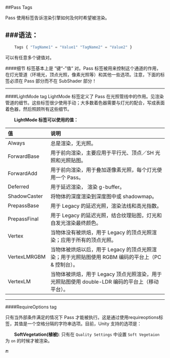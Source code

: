 ##Pass Tags

Pass 使用标签告诉渲染引擎如何及何时希望被渲染。


###语法：
---
```javascript
    Tags { "TagName1" = "Value1" "TagName2" = "Value2" }
```
可以有任意多个键值对。

####细节
标签基本上是 “键“-”值“ 对。Pass 标签被用来控制这个通道的作用，在灯光管道（环境光，顶点光照，像素光照等）和其他一些选项。注意，下面的标签必须在 Pass 部分而不在 SubShader 部分！

---

####LightMode tag
LightMode 标签定义了 Pass 在光照管线中的作用。见渲染管道的细节。这些标签很少使用手动；大多数着色器需要与灯光的配合，写成表面着色器，然后照顾所有这些细节。

&emsp;&emsp;**LightMode 标签可以使用的值：**

|值|说明|
|:--|:--|
|Always|总是渲染，无光照。|
|ForwardBase|用于前向渲染，主要应用于平行光、顶点／SH 光照和光照贴图。|
|ForwardAdd|用于前向渲染，用于叠加逐像素光照，每个灯光使用一个 Pass。|
|Deferred|用于延迟渲染， 渲染 g-buffer。|
|ShadowCaster|将物体的深度渲染到深度图中或 shadowmap。|
|PrepassBase|用于 Legacy 的延迟光照，渲染法线和高光指数。|
|PrepassFinal|用于 Legacy 的延迟光照，结合纹理贴图，灯光和自发光渲染最终颜色。|
|Vertex|当物体没有被烘焙，用于 Legacy 的顶点光照渲染；应用于所有的顶点光照。|
|VertexLMRGBM|当物体被烘焙以后，用于 Legacy 的顶点光照渲染；用于光照贴图使用 RGBM 编码的平台上（PC & 控制台）。|
|VertexLM|当物体被烘焙，用于 Legacy 顶点光照渲染，用于光照贴图使用 double-LDR 编码的平台上（移动平台）。|


---

####RequireOptions tag

只有当外部条件满足的情况下 Pass 才能被执行。这是通过使用requireoptions标签，其值是一个空格分隔的字符串选项。目前，Unity 支持的选项是：

&emsp;&emsp;**SoftVegetation(植被)**: 只有在 `Quality Settings` 中设置 `Soft Vegetaion` 为 `on` 的时候才被渲染。

🔚
